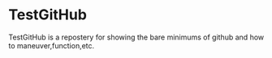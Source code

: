 # TestGitHub
TestGitHub is a repostery for showing the bare minimums of github and how to maneuver,function,etc.

